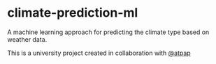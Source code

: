 # climate-prediction-ml
A machine learning approach for predicting the climate type based on weather data.

This is a university project created in collaboration with [@atpap](https://github.com/atpap)

